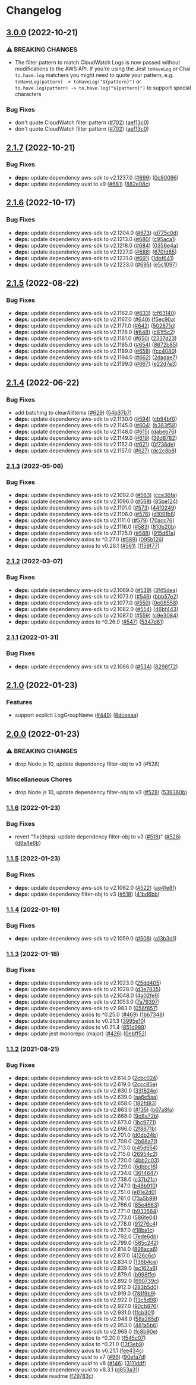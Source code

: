 # Changelog

## [3.0.0](https://github.com/erezrokah/aws-testing-library/compare/v2.1.7...v3.0.0) (2022-10-21)


### ⚠ BREAKING CHANGES

* The filter pattern to match CloudWatch Logs is now passed without modifications to the AWS API. If you're using the Jest `toHaveLog` or Chai `to.have.log` matchers you might need to quote your pattern, e.g. `toHaveLog(pattern) -> toHaveLog("${pattern}")` or `to.have.log(pattern) -> to.have.log("${pattern}")` to support special characters

### Bug Fixes

* don't quote CloudWatch filter pattern ([#702](https://github.com/erezrokah/aws-testing-library/issues/702)) ([aef13c0](https://github.com/erezrokah/aws-testing-library/commit/aef13c0ab37d4328fd553d7425862bcd9f185383))
* don't quote CloudWatch filter pattern ([#702](https://github.com/erezrokah/aws-testing-library/issues/702)) ([aef13c0](https://github.com/erezrokah/aws-testing-library/commit/aef13c0ab37d4328fd553d7425862bcd9f185383))

## [2.1.7](https://github.com/erezrokah/aws-testing-library/compare/v2.1.6...v2.1.7) (2022-10-21)


### Bug Fixes

* **deps:** update dependency aws-sdk to v2.1237.0 ([#699](https://github.com/erezrokah/aws-testing-library/issues/699)) ([0c90096](https://github.com/erezrokah/aws-testing-library/commit/0c9009616d54266c41fef3cb89079ce4c9b89072))
* **deps:** update dependency uuid to v9 ([#681](https://github.com/erezrokah/aws-testing-library/issues/681)) ([882e08c](https://github.com/erezrokah/aws-testing-library/commit/882e08ca2a1e1dca2631bc28ca45df819225a78b))

## [2.1.6](https://github.com/erezrokah/aws-testing-library/compare/v2.1.5...v2.1.6) (2022-10-17)


### Bug Fixes

* **deps:** update dependency aws-sdk to v2.1204.0 ([#673](https://github.com/erezrokah/aws-testing-library/issues/673)) ([d775c0d](https://github.com/erezrokah/aws-testing-library/commit/d775c0d40f7151eed797650df870ad62da43e9f8))
* **deps:** update dependency aws-sdk to v2.1213.0 ([#680](https://github.com/erezrokah/aws-testing-library/issues/680)) ([c95aca1](https://github.com/erezrokah/aws-testing-library/commit/c95aca155336a4bf43d27c3964af87d6cb4092e6))
* **deps:** update dependency aws-sdk to v2.1218.0 ([#684](https://github.com/erezrokah/aws-testing-library/issues/684)) ([0356e4a](https://github.com/erezrokah/aws-testing-library/commit/0356e4ab3e8009d08a6d545e7f07b80cf99521e6))
* **deps:** update dependency aws-sdk to v2.1227.0 ([#688](https://github.com/erezrokah/aws-testing-library/issues/688)) ([670fd85](https://github.com/erezrokah/aws-testing-library/commit/670fd85cfe9199c254cb34bb63146f4fc0c6a28b))
* **deps:** update dependency aws-sdk to v2.1231.0 ([#691](https://github.com/erezrokah/aws-testing-library/issues/691)) ([1dbf641](https://github.com/erezrokah/aws-testing-library/commit/1dbf641c884e414bbdb2f27e498bc2b297d99f99))
* **deps:** update dependency aws-sdk to v2.1233.0 ([#695](https://github.com/erezrokah/aws-testing-library/issues/695)) ([e5c1097](https://github.com/erezrokah/aws-testing-library/commit/e5c1097df9ad379137d4fece5cc77c6db1999755))

## [2.1.5](https://github.com/erezrokah/aws-testing-library/compare/v2.1.4...v2.1.5) (2022-08-22)


### Bug Fixes

* **deps:** update dependency aws-sdk to v2.1162.0 ([#633](https://github.com/erezrokah/aws-testing-library/issues/633)) ([cf63140](https://github.com/erezrokah/aws-testing-library/commit/cf631401d659532ac29ed18ccc4c51489acd12f6))
* **deps:** update dependency aws-sdk to v2.1167.0 ([#640](https://github.com/erezrokah/aws-testing-library/issues/640)) ([f5ec90a](https://github.com/erezrokah/aws-testing-library/commit/f5ec90add6ec0c527337c7a65878ec01a29ef97e))
* **deps:** update dependency aws-sdk to v2.1171.0 ([#642](https://github.com/erezrokah/aws-testing-library/issues/642)) ([502671d](https://github.com/erezrokah/aws-testing-library/commit/502671d746c4b9a368d8b3c847a9bf265668618b))
* **deps:** update dependency aws-sdk to v2.1176.0 ([#648](https://github.com/erezrokah/aws-testing-library/issues/648)) ([c81f5c2](https://github.com/erezrokah/aws-testing-library/commit/c81f5c27e02d5d2fd3d6efb098967b780a5b5d2a))
* **deps:** update dependency aws-sdk to v2.1181.0 ([#650](https://github.com/erezrokah/aws-testing-library/issues/650)) ([2337d23](https://github.com/erezrokah/aws-testing-library/commit/2337d236ed85dc16e3a0675cac0f85d1236196c0))
* **deps:** update dependency aws-sdk to v2.1185.0 ([#654](https://github.com/erezrokah/aws-testing-library/issues/654)) ([8672b85](https://github.com/erezrokah/aws-testing-library/commit/8672b857e70fbb676dd6479f69afcdf2ae8104e2))
* **deps:** update dependency aws-sdk to v2.1189.0 ([#658](https://github.com/erezrokah/aws-testing-library/issues/658)) ([fcc4080](https://github.com/erezrokah/aws-testing-library/commit/fcc40800367aa94de0e253619e7aef21ee278e02))
* **deps:** update dependency aws-sdk to v2.1194.0 ([#662](https://github.com/erezrokah/aws-testing-library/issues/662)) ([2dadae7](https://github.com/erezrokah/aws-testing-library/commit/2dadae73a0f14a337fd28a1a340e293ed3bc7e60))
* **deps:** update dependency aws-sdk to v2.1199.0 ([#667](https://github.com/erezrokah/aws-testing-library/issues/667)) ([e22d7a3](https://github.com/erezrokah/aws-testing-library/commit/e22d7a305e676da3edee327a21cdfb50959a3db6))

## [2.1.4](https://github.com/erezrokah/aws-testing-library/compare/v2.1.3...v2.1.4) (2022-06-22)


### Bug Fixes

* add batching to clearAllItems ([#629](https://github.com/erezrokah/aws-testing-library/issues/629)) ([54b37b7](https://github.com/erezrokah/aws-testing-library/commit/54b37b7fbf76d0bd5aa7e1790f86c2401a85bd34))
* **deps:** update dependency aws-sdk to v2.1130.0 ([#594](https://github.com/erezrokah/aws-testing-library/issues/594)) ([cb94bf0](https://github.com/erezrokah/aws-testing-library/commit/cb94bf01729e7d7d7aade3a973594938027d7ba8))
* **deps:** update dependency aws-sdk to v2.1145.0 ([#604](https://github.com/erezrokah/aws-testing-library/issues/604)) ([b383f58](https://github.com/erezrokah/aws-testing-library/commit/b383f580e03e4b381b3de320e70c5634526d28ad))
* **deps:** update dependency aws-sdk to v2.1148.0 ([#615](https://github.com/erezrokah/aws-testing-library/issues/615)) ([dabeb76](https://github.com/erezrokah/aws-testing-library/commit/dabeb76689ae45574bba534770d348a2dd16be12))
* **deps:** update dependency aws-sdk to v2.1149.0 ([#619](https://github.com/erezrokah/aws-testing-library/issues/619)) ([39d8782](https://github.com/erezrokah/aws-testing-library/commit/39d8782104770bbf7bd10af198470f26f0d14739))
* **deps:** update dependency aws-sdk to v2.1152.0 ([#621](https://github.com/erezrokah/aws-testing-library/issues/621)) ([0f736de](https://github.com/erezrokah/aws-testing-library/commit/0f736deb661f43899dce410e2c1a3ac12e5c5d4f))
* **deps:** update dependency aws-sdk to v2.1157.0 ([#627](https://github.com/erezrokah/aws-testing-library/issues/627)) ([dc2c8b8](https://github.com/erezrokah/aws-testing-library/commit/dc2c8b8f0ac3b5a519a2847751703d87d7b9852f))

### [2.1.3](https://github.com/erezrokah/aws-testing-library/compare/v2.1.2...v2.1.3) (2022-05-06)


### Bug Fixes

* **deps:** update dependency aws-sdk to v2.1092.0 ([#563](https://github.com/erezrokah/aws-testing-library/issues/563)) ([cce36fa](https://github.com/erezrokah/aws-testing-library/commit/cce36fad96aeb4a654637b8a82078effe177abed))
* **deps:** update dependency aws-sdk to v2.1096.0 ([#568](https://github.com/erezrokah/aws-testing-library/issues/568)) ([85be124](https://github.com/erezrokah/aws-testing-library/commit/85be12433b728415559b47af6c4fad45d7c5c1ed))
* **deps:** update dependency aws-sdk to v2.1101.0 ([#573](https://github.com/erezrokah/aws-testing-library/issues/573)) ([44f0249](https://github.com/erezrokah/aws-testing-library/commit/44f02495930a80a9bc719d63fbeeb47540a97e6b))
* **deps:** update dependency aws-sdk to v2.1106.0 ([#576](https://github.com/erezrokah/aws-testing-library/issues/576)) ([d1091b8](https://github.com/erezrokah/aws-testing-library/commit/d1091b8ea2290b700eac53eeb9ba9d05f432f25c))
* **deps:** update dependency aws-sdk to v2.1111.0 ([#579](https://github.com/erezrokah/aws-testing-library/issues/579)) ([70acc76](https://github.com/erezrokah/aws-testing-library/commit/70acc760f5b825db4bbfc16bf39e573fb4a27653))
* **deps:** update dependency aws-sdk to v2.1116.0 ([#583](https://github.com/erezrokah/aws-testing-library/issues/583)) ([810b20b](https://github.com/erezrokah/aws-testing-library/commit/810b20b40a1927b69dc5d00c92c0be3f3777a985))
* **deps:** update dependency aws-sdk to v2.1125.0 ([#588](https://github.com/erezrokah/aws-testing-library/issues/588)) ([915d61a](https://github.com/erezrokah/aws-testing-library/commit/915d61a4b1a6da0b125197391a814be965cfada8))
* **deps:** update dependency axios to ^0.27.0 ([#589](https://github.com/erezrokah/aws-testing-library/issues/589)) ([095b126](https://github.com/erezrokah/aws-testing-library/commit/095b126f4ee773cef869706b36aa732de6b3ce9c))
* **deps:** update dependency axios to v0.26.1 ([#561](https://github.com/erezrokah/aws-testing-library/issues/561)) ([1159f77](https://github.com/erezrokah/aws-testing-library/commit/1159f7797a0981e0ee5365dca7117bd11d385bce))

### [2.1.2](https://github.com/erezrokah/aws-testing-library/compare/v2.1.1...v2.1.2) (2022-03-07)


### Bug Fixes

* **deps:** update dependency aws-sdk to v2.1069.0 ([#539](https://github.com/erezrokah/aws-testing-library/issues/539)) ([3f45dea](https://github.com/erezrokah/aws-testing-library/commit/3f45dea6b1a50e30bac9a3e12ec36ecca16db6b2))
* **deps:** update dependency aws-sdk to v2.1073.0 ([#546](https://github.com/erezrokah/aws-testing-library/issues/546)) ([bbb57e2](https://github.com/erezrokah/aws-testing-library/commit/bbb57e28a8054a218aebd684ea6c4a1e1d57890c))
* **deps:** update dependency aws-sdk to v2.1077.0 ([#550](https://github.com/erezrokah/aws-testing-library/issues/550)) ([0e08558](https://github.com/erezrokah/aws-testing-library/commit/0e08558204d42d9ad57afae4839a46a6a0a29383))
* **deps:** update dependency aws-sdk to v2.1082.0 ([#554](https://github.com/erezrokah/aws-testing-library/issues/554)) ([46bf443](https://github.com/erezrokah/aws-testing-library/commit/46bf443c5c6453ea1dc58751c336a33164382181))
* **deps:** update dependency aws-sdk to v2.1087.0 ([#559](https://github.com/erezrokah/aws-testing-library/issues/559)) ([c9e3084](https://github.com/erezrokah/aws-testing-library/commit/c9e3084be5c523037d70c25f5582ef8a7d7256a9))
* **deps:** update dependency axios to ^0.26.0 ([#547](https://github.com/erezrokah/aws-testing-library/issues/547)) ([5347d61](https://github.com/erezrokah/aws-testing-library/commit/5347d618fc7365e77504c3d93104d1f457b4bd9e))

### [2.1.1](https://github.com/erezrokah/aws-testing-library/compare/v2.1.0...v2.1.1) (2022-01-31)


### Bug Fixes

* **deps:** update dependency aws-sdk to v2.1066.0 ([#534](https://github.com/erezrokah/aws-testing-library/issues/534)) ([8298f72](https://github.com/erezrokah/aws-testing-library/commit/8298f72f405ca915105a061c6f85caa16c834193))

## [2.1.0](https://github.com/erezrokah/aws-testing-library/compare/v2.0.0...v2.1.0) (2022-01-23)


### Features

* support explicit LogGroupName ([#449](https://github.com/erezrokah/aws-testing-library/issues/449)) ([8dceeaa](https://github.com/erezrokah/aws-testing-library/commit/8dceeaae9a9e15002a785f998fe241f54a148dbf))

## [2.0.0](https://github.com/erezrokah/aws-testing-library/compare/v1.1.6...v2.0.0) (2022-01-23)


### ⚠ BREAKING CHANGES

* drop Node.js 10, update dependency filter-obj to v3 (#528)

### Miscellaneous Chores

* drop Node.js 10, update dependency filter-obj to v3 ([#528](https://github.com/erezrokah/aws-testing-library/issues/528)) ([539360b](https://github.com/erezrokah/aws-testing-library/commit/539360b63f1c6267aa41cfd83bff551e6e090cfe))

### [1.1.6](https://github.com/erezrokah/aws-testing-library/compare/v1.1.5...v1.1.6) (2022-01-23)


### Bug Fixes

* revert "fix(deps): update dependency filter-obj to v3 ([#518](https://github.com/erezrokah/aws-testing-library/issues/518))" ([#526](https://github.com/erezrokah/aws-testing-library/issues/526)) ([d8a4e6b](https://github.com/erezrokah/aws-testing-library/commit/d8a4e6b08655e0566619b4187cff05e849463832))

### [1.1.5](https://github.com/erezrokah/aws-testing-library/compare/v1.1.4...v1.1.5) (2022-01-23)


### Bug Fixes

* **deps:** update dependency aws-sdk to v2.1062.0 ([#522](https://github.com/erezrokah/aws-testing-library/issues/522)) ([ae4fe8f](https://github.com/erezrokah/aws-testing-library/commit/ae4fe8ffea50db648cffd6022ff38ff905a7679d))
* **deps:** update dependency filter-obj to v3 ([#518](https://github.com/erezrokah/aws-testing-library/issues/518)) ([41bd6bb](https://github.com/erezrokah/aws-testing-library/commit/41bd6bb19bc0184633965ae379ede69e7242b234))

### [1.1.4](https://github.com/erezrokah/aws-testing-library/compare/v1.1.3...v1.1.4) (2022-01-19)


### Bug Fixes

* **deps:** update dependency aws-sdk to v2.1059.0 ([#508](https://github.com/erezrokah/aws-testing-library/issues/508)) ([a13b3d1](https://github.com/erezrokah/aws-testing-library/commit/a13b3d1b7cbea4f18dd63785b1108990c15ffb49))

### [1.1.3](https://github.com/erezrokah/aws-testing-library/compare/v1.1.2...v1.1.3) (2022-01-18)


### Bug Fixes

* **deps:** update dependency aws-sdk to v2.1023.0 ([25dd405](https://github.com/erezrokah/aws-testing-library/commit/25dd405b10eb13cfd92ebf043f9b68b6af574fc6))
* **deps:** update dependency aws-sdk to v2.1028.0 ([d3e7835](https://github.com/erezrokah/aws-testing-library/commit/d3e7835a1d26224b4d13b9cc556a55080befcdf6))
* **deps:** update dependency aws-sdk to v2.1048.0 ([4a02fe9](https://github.com/erezrokah/aws-testing-library/commit/4a02fe96cd78260567ad365645895bcc295741c3))
* **deps:** update dependency aws-sdk to v2.1053.0 ([7a79397](https://github.com/erezrokah/aws-testing-library/commit/7a793975269d9d765b94b8cfc0207843a82b2984))
* **deps:** update dependency aws-sdk to v2.983.0 ([056f857](https://github.com/erezrokah/aws-testing-library/commit/056f857b8ec1831bbc6e378aaa66c088e7fd1614))
* **deps:** update dependency axios to ^0.25.0 ([#469](https://github.com/erezrokah/aws-testing-library/issues/469)) ([1bb7348](https://github.com/erezrokah/aws-testing-library/commit/1bb734885254c9056355f910ee81b503164c96e0))
* **deps:** update dependency axios to v0.21.3 ([3995e10](https://github.com/erezrokah/aws-testing-library/commit/3995e10ba5be631150baf723b022e78881a0a947))
* **deps:** update dependency axios to v0.21.4 ([851d989](https://github.com/erezrokah/aws-testing-library/commit/851d9898a41adc993be3e41260bbe3ec0bee5b73))
* **deps:** update jest monorepo (major) ([#426](https://github.com/erezrokah/aws-testing-library/issues/426)) ([0ebff52](https://github.com/erezrokah/aws-testing-library/commit/0ebff52b0eff60db16c5e27a1cafd96da1c2c045))

### [1.1.2](https://www.github.com/erezrokah/aws-testing-library/compare/v1.1.1...v1.1.2) (2021-08-21)


### Bug Fixes

* **deps:** update dependency aws-sdk to v2.614.0 ([2cbc024](https://www.github.com/erezrokah/aws-testing-library/commit/2cbc024557fc9dd1dcaf123434c53ba6ced0ec9b))
* **deps:** update dependency aws-sdk to v2.619.0 ([2ccc85e](https://www.github.com/erezrokah/aws-testing-library/commit/2ccc85ebb119a24115c37b40760ff887fa4f8b92))
* **deps:** update dependency aws-sdk to v2.630.0 ([33f824e](https://www.github.com/erezrokah/aws-testing-library/commit/33f824e2b7680d73d68408da23b03b45c8eea924))
* **deps:** update dependency aws-sdk to v2.639.0 ([aa6e5aa](https://www.github.com/erezrokah/aws-testing-library/commit/aa6e5aa2d79184d3f40cc945862733c5cdfa9904))
* **deps:** update dependency aws-sdk to v2.658.0 ([182fd83](https://www.github.com/erezrokah/aws-testing-library/commit/182fd83287e8f6d131e40190380808c50ac17ef1))
* **deps:** update dependency aws-sdk to v2.663.0 ([#135](https://www.github.com/erezrokah/aws-testing-library/issues/135)) ([b07a8fa](https://www.github.com/erezrokah/aws-testing-library/commit/b07a8fa081fb7d44e5c392337eb7ed3b0758d760))
* **deps:** update dependency aws-sdk to v2.668.0 ([9d8a72b](https://www.github.com/erezrokah/aws-testing-library/commit/9d8a72b4d510b4c26e36e3589ef9ed6fa0b18196))
* **deps:** update dependency aws-sdk to v2.673.0 ([1bc9771](https://www.github.com/erezrokah/aws-testing-library/commit/1bc9771897fb89d869ccedfa130255d58e199ee7))
* **deps:** update dependency aws-sdk to v2.696.0 ([2f8671b](https://www.github.com/erezrokah/aws-testing-library/commit/2f8671b5800a0154a409375a48e28f477edd9d40))
* **deps:** update dependency aws-sdk to v2.701.0 ([d0db24b](https://www.github.com/erezrokah/aws-testing-library/commit/d0db24be6d7155c27e66f7bb10e7803b532f57d4))
* **deps:** update dependency aws-sdk to v2.709.0 ([2b68a71](https://www.github.com/erezrokah/aws-testing-library/commit/2b68a71d5b2dde4dd349655eddc094820cca620d))
* **deps:** update dependency aws-sdk to v2.713.0 ([c45d654](https://www.github.com/erezrokah/aws-testing-library/commit/c45d6540863539b71da1927a817712777b4de268))
* **deps:** update dependency aws-sdk to v2.715.0 ([26954c2](https://www.github.com/erezrokah/aws-testing-library/commit/26954c27f528f946b3cb16a300fd277531ea2b7d))
* **deps:** update dependency aws-sdk to v2.720.0 ([4bb2c03](https://www.github.com/erezrokah/aws-testing-library/commit/4bb2c032c489c0920180bcf7c947601ffe41f5d7))
* **deps:** update dependency aws-sdk to v2.729.0 ([6dbbc18](https://www.github.com/erezrokah/aws-testing-library/commit/6dbbc1833fda1d467b7302442a6b61a300d006fe))
* **deps:** update dependency aws-sdk to v2.734.0 ([3614647](https://www.github.com/erezrokah/aws-testing-library/commit/3614647a184e86acce6391a302e4da4eff878fd5))
* **deps:** update dependency aws-sdk to v2.738.0 ([c37b21c](https://www.github.com/erezrokah/aws-testing-library/commit/c37b21cf5d9bbc02f27b5db5b3ee5a7fbcd80c7d))
* **deps:** update dependency aws-sdk to v2.747.0 ([b48b910](https://www.github.com/erezrokah/aws-testing-library/commit/b48b91069851107af7b3ae451dda3f811de55c2d))
* **deps:** update dependency aws-sdk to v2.751.0 ([e81e2d0](https://www.github.com/erezrokah/aws-testing-library/commit/e81e2d025eef78ffcf958dee4fde5ca5a0f50279))
* **deps:** update dependency aws-sdk to v2.761.0 ([73a5b99](https://www.github.com/erezrokah/aws-testing-library/commit/73a5b9989f94f75e5e034445e10cdd5f92aee093))
* **deps:** update dependency aws-sdk to v2.766.0 ([85e4663](https://www.github.com/erezrokah/aws-testing-library/commit/85e466397c8117f02a48fe4f2e67be94d22e5ad4))
* **deps:** update dependency aws-sdk to v2.771.0 ([b933584](https://www.github.com/erezrokah/aws-testing-library/commit/b933584ee7b286b692a6d1c7a1dd46b6594043e9))
* **deps:** update dependency aws-sdk to v2.773.0 ([586fe04](https://www.github.com/erezrokah/aws-testing-library/commit/586fe045211d1281aefb5dbec3cb05c24e500028))
* **deps:** update dependency aws-sdk to v2.778.0 ([91276c4](https://www.github.com/erezrokah/aws-testing-library/commit/91276c4d047981dfadbbf77027b9a5e70732626f))
* **deps:** update dependency aws-sdk to v2.787.0 ([f18be1c](https://www.github.com/erezrokah/aws-testing-library/commit/f18be1c1f18673da9ef7a2d37f30c26fc35ed0ee))
* **deps:** update dependency aws-sdk to v2.792.0 ([7ede6db](https://www.github.com/erezrokah/aws-testing-library/commit/7ede6db0e6b3e4cc2cff01af62e751f3f0fa6b99))
* **deps:** update dependency aws-sdk to v2.799.0 ([585c242](https://www.github.com/erezrokah/aws-testing-library/commit/585c2428c9b04719581a983bd45b3364b32336cb))
* **deps:** update dependency aws-sdk to v2.814.0 ([896aca6](https://www.github.com/erezrokah/aws-testing-library/commit/896aca6b425e20bab85a1de216a110ecc8b7008f))
* **deps:** update dependency aws-sdk to v2.817.0 ([4126c6c](https://www.github.com/erezrokah/aws-testing-library/commit/4126c6c34c8df8bd5523eb9e52b861b20bf4a96c))
* **deps:** update dependency aws-sdk to v2.834.0 ([136b4ce](https://www.github.com/erezrokah/aws-testing-library/commit/136b4cebbd93059ddfb109c0684ebb09ddee114e))
* **deps:** update dependency aws-sdk to v2.839.0 ([ec162a6](https://www.github.com/erezrokah/aws-testing-library/commit/ec162a6a83840fc65fb641d9a9fae6e3f77e617e))
* **deps:** update dependency aws-sdk to v2.879.0 ([b998ffe](https://www.github.com/erezrokah/aws-testing-library/commit/b998ffe0d59415557511838936aadbed210815d0))
* **deps:** update dependency aws-sdk to v2.892.0 ([690739c](https://www.github.com/erezrokah/aws-testing-library/commit/690739ccc3064e1d25818501a9f5206fd3f801d4))
* **deps:** update dependency aws-sdk to v2.912.0 ([283b5d0](https://www.github.com/erezrokah/aws-testing-library/commit/283b5d0bd4f73772600504f2535125095e3237f5))
* **deps:** update dependency aws-sdk to v2.919.0 ([781f9b9](https://www.github.com/erezrokah/aws-testing-library/commit/781f9b9a71098ec0bda4069d70da7d24c3a79af5))
* **deps:** update dependency aws-sdk to v2.922.0 ([13c5d98](https://www.github.com/erezrokah/aws-testing-library/commit/13c5d9835f1bf89a35ffff96650a262a0fd7691e))
* **deps:** update dependency aws-sdk to v2.927.0 ([90cb876](https://www.github.com/erezrokah/aws-testing-library/commit/90cb876fba79ea98112a6b4c2210c4df6a8ab1c0))
* **deps:** update dependency aws-sdk to v2.931.0 ([1fcb301](https://www.github.com/erezrokah/aws-testing-library/commit/1fcb301cd36f7f68ab6c9128f487060d1f6bc0fd))
* **deps:** update dependency aws-sdk to v2.948.0 ([58a265d](https://www.github.com/erezrokah/aws-testing-library/commit/58a265d5bc8ba6ab6cf1cf64af826e121696530f))
* **deps:** update dependency aws-sdk to v2.953.0 ([481a5b6](https://www.github.com/erezrokah/aws-testing-library/commit/481a5b67398753d85b5218fcd4d0dabd3b9a899e))
* **deps:** update dependency aws-sdk to v2.968.0 ([fc8b90e](https://www.github.com/erezrokah/aws-testing-library/commit/fc8b90e5cf2fe1dfa7c448e469fa82289e01fa44))
* **deps:** update dependency axios to ^0.20.0 ([f545c07](https://www.github.com/erezrokah/aws-testing-library/commit/f545c07d423c6d5650cb465d84cbfe634b822d24))
* **deps:** update dependency axios to ^0.21.0 ([13f3eb9](https://www.github.com/erezrokah/aws-testing-library/commit/13f3eb9077810a488cecbf6aed406273f3870c8f))
* **deps:** update dependency axios to v0.21.1 ([fee434c](https://www.github.com/erezrokah/aws-testing-library/commit/fee434c51a608271194c08a7d141e08c38601939))
* **deps:** update dependency uuid to v7 ([#96](https://www.github.com/erezrokah/aws-testing-library/issues/96)) ([90efa7d](https://www.github.com/erezrokah/aws-testing-library/commit/90efa7d9830bf23a9865974832e79f964ca9275e))
* **deps:** update dependency uuid to v8 ([#146](https://www.github.com/erezrokah/aws-testing-library/issues/146)) ([3111ddf](https://www.github.com/erezrokah/aws-testing-library/commit/3111ddfaff0f3c439690fdb3959217e8a53dbdfd))
* **deps:** update dependency uuid to v8.3.1 ([d853a31](https://www.github.com/erezrokah/aws-testing-library/commit/d853a31eccd65d723f65ee51508a1e58cb2df097))
* **docs:** update readme ([f29783c](https://www.github.com/erezrokah/aws-testing-library/commit/f29783c4631343595ccfef851d9b24ae1f24df00))
